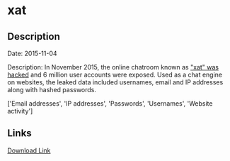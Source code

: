 # xat

## Description

Date: 2015-11-04

Description:
In November 2015, the online chatroom known as <a href="http://xat.com/databreach.html" target="_blank" rel="noopener">&quot;xat&quot; was hacked</a> and 6 million user accounts were exposed. Used as a chat engine on websites, the leaked data included usernames, email and IP addresses along with hashed passwords.


['Email addresses', 'IP addresses', 'Passwords', 'Usernames', 'Website activity']

## Links

[Download Link](https://link-to.net/1229997/422.3254416817526/dynamic/?r=eGF0LmNvbQ==)